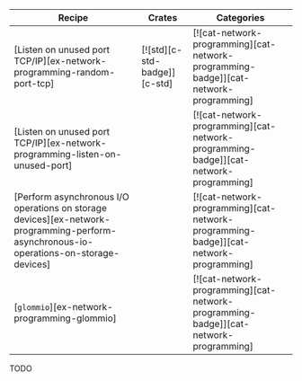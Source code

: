 | Recipe | Crates | Categories |
|--------|--------|------------|
| [Listen on unused port TCP/IP][ex-network-programming-random-port-tcp] | [![std][c-std-badge]][c-std] | [![cat-network-programming][cat-network-programming-badge]][cat-network-programming] |
| [Listen on unused port TCP/IP][ex-network-programming-listen-on-unused-port] |  | [![cat-network-programming][cat-network-programming-badge]][cat-network-programming] |
| [Perform asynchronous I/O operations on storage devices][ex-network-programming-perform-asynchronous-io-operations-on-storage-devices] |  | [![cat-network-programming][cat-network-programming-badge]][cat-network-programming] |
| [`glommio`][ex-network-programming-glommio] |  | [![cat-network-programming][cat-network-programming-badge]][cat-network-programming] |

<div class="hidden">
TODO
</div>
